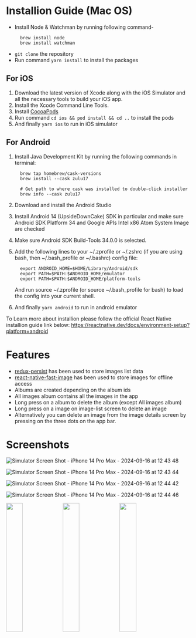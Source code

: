 # Installion Guide (Mac OS)

- Install Node & Watchman by running following command-
  ```
    brew install node
    brew install watchman
  ```
- `git clone` the repository
- Run command `yarn install` to install the packages

## For iOS

1. Download the latest version of Xcode along with the iOS Simulator and all the necessary tools to build your iOS app.
2. Install the Xcode Command Line Tools.
3. Install [CocoaPods](https://guides.cocoapods.org/using/getting-started.html)
4. Run command `cd ios && pod install && cd ..` to install the pods
5. And finally `yarn ios` to run in iOS simulator

## For Android

1. Install Java Development Kit by running the following commands in terminal:

   ```
     brew tap homebrew/cask-versions
     brew install --cask zulu17

     # Get path to where cask was installed to double-click installer
     brew info --cask zulu17
   ```

2. Download and install the Android Studio
3. Install Android 14 (UpsideDownCake) SDK in particular and make sure Android SDK Platform 34 and Google APIs Intel x86 Atom System Image are checked
4. Make sure Android SDK Build-Tools 34.0.0 is selected.
5. Add the following lines to your ~/.zprofile or ~/.zshrc (if you are using bash, then ~/.bash_profile or ~/.bashrc) config file:
   ```
     export ANDROID_HOME=$HOME/Library/Android/sdk
     export PATH=$PATH:$ANDROID_HOME/emulator
     export PATH=$PATH:$ANDROID_HOME/platform-tools
   ```
   And run source ~/.zprofile (or source ~/.bash_profile for bash) to load the config into your current shell.
6. And finally `yarn android` to run in android emulator

To Learn more about installion please follow the official React Native installion guide link below:
https://reactnative.dev/docs/environment-setup?platform=android

# Features

- [redux-persist](https://github.com/rt2zz/redux-persist) has been used to store images list data
- [react-native-fast-image](https://github.com/DylanVann/react-native-fast-image) has been used to store images for offline access
- Albums are created depending on the album ids
- All images album contains all the images in the app
- Long press on a album to delete the album (except All images album)
- Long press on a image on image-list screen to delete an image
- Alternatively you can delete an image from the image details screen by pressing on the three dots on the app bar.

# Screenshots

![Simulator Screen Shot - iPhone 14 Pro Max - 2024-09-16 at 12 43 48](https://github.com/user-attachments/assets/18dc1980-2101-47be-b645-adf275e74bc9)

![Simulator Screen Shot - iPhone 14 Pro Max - 2024-09-16 at 12 43 44](https://github.com/user-attachments/assets/17c6c8b2-94e7-4016-93a2-18034555eece)

![Simulator Screen Shot - iPhone 14 Pro Max - 2024-09-16 at 12 44 42](https://github.com/user-attachments/assets/a9fbed92-3e76-4dcd-8992-f799eac50d1f)

![Simulator Screen Shot - iPhone 14 Pro Max - 2024-09-16 at 12 44 46](https://github.com/user-attachments/assets/d1b50529-6e09-46eb-b1ad-aebbc191911c)

<div align="space-between">
	<img width = "30%" src="https://github.com/user-attachments/assets/9662a77a-89af-46ad-844c-c55fbae5656a">
  <img width = "30%" src="https://github.com/user-attachments/assets/e34d5333-f3e1-471a-a8d8-f9fb3da684f6">
  <img width = "30%" src="https://github.com/user-attachments/assets/18dc1980-2101-47be-b645-adf275e74bc9">
</div>
